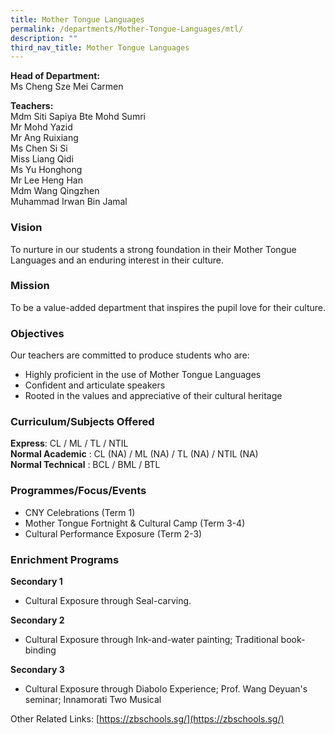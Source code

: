 ```yaml
---
title: Mother Tongue Languages
permalink: /departments/Mother-Tongue-Languages/mtl/
description: ""
third_nav_title: Mother Tongue Languages
---
```

**Head of Department:**   
Ms Cheng Sze Mei Carmen

  

**Teachers:**   
Mdm Siti Sapiya Bte Mohd Sumri   
Mr Mohd Yazid  
Mr Ang Ruixiang   
Ms Chen Si Si   
Miss Liang Qidi     
Ms Yu Honghong   
Mr Lee Heng Han   
Mdm Wang Qingzhen  
Muhammad Irwan Bin Jamal


  
### Vision

To nurture in our students a strong foundation in their Mother Tongue Languages and an enduring interest in their culture.

### Mission

To be a value-added department that inspires the pupil love for their culture.

### Objectives

Our teachers are committed to produce students who are:
*   Highly proficient in the use of Mother Tongue Languages
*   Confident and articulate speakers
*   Rooted in the values and appreciative of their cultural heritage

### Curriculum/Subjects Offered
**Express**: CL / ML / TL / NTIL   
**Normal Academic** : CL (NA) / ML (NA) / TL (NA) / NTIL (NA)    
**Normal Technical** : BCL / BML / BTL

### Programmes/Focus/Events


*   CNY Celebrations (Term 1)
*   Mother Tongue Fortnight & Cultural Camp (Term 3-4)
*   Cultural Performance Exposure (Term 2-3)

### Enrichment Programs

**Secondary 1**
*   Cultural Exposure through Seal-carving.

**Secondary 2**  
*   Cultural Exposure through Ink-and-water painting; Traditional book-binding

**Secondary 3**
*   Cultural Exposure through Diabolo Experience; Prof. Wang Deyuan's seminar; Innamorati Two Musical

  

Other Related Links: [https://zbschools.sg/](https://zbschools.sg/)